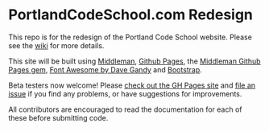 PortlandCodeSchool.com Redesign
===

This repo is for the redesign of the Portland Code School website. Please see the [wiki](https://github.com/criskelly/pcsredesign/wiki) for more details.

This site will be built using [Middleman](http://middlemanapp.com/), [Github Pages](http://pages.github.com/), the [Middleman Github Pages gem](https://github.com/neo/middleman-gh-pages), [Font Awesome by Dave Gandy](http://fontawesome.io) and [Bootstrap](http://getbootstrap.com/).

Beta testers now welcome! Please [check out the GH Pages site](http://criskelly.github.io/pcsredesign/) and [file an issue](https://github.com/criskelly/pcsredesign/issues) if you find any problems, or have suggestions for improvements.

All contributors are encouraged to read the documentation for each of these before submitting code.